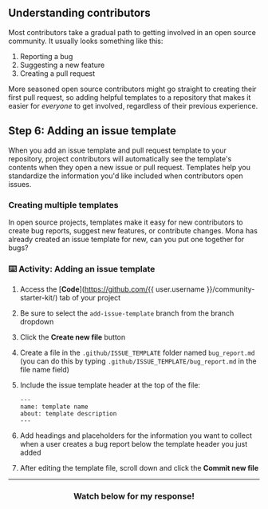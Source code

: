 ## Understanding contributors

Most contributors take a gradual path to getting involved in an open source community. It usually looks something like this: 

1. Reporting a bug
1. Suggesting a new feature
1. Creating a pull request

More seasoned open source contributors might go straight to creating their first pull request, so adding helpful templates to a repository that makes it easier for _everyone_ to get involved, regardless of their previous experience. 

## Step 6: Adding an issue template

When you add an issue template and pull request template to your repository, project contributors will automatically see the template's contents when they open a new issue or pull request. Templates help you standardize the information you'd like included when contributors open issues.

### Creating multiple templates

In open source projects, templates make it easy for new contributors to create bug reports, suggest new features, or contribute changes. Mona has already created an issue template for new, can you put one together for bugs?

### :keyboard: Activity: Adding an issue template

1. Access the [**Code**](https://github.com/{{ user.username }}/community-starter-kit/) tab of your project
1. Be sure to select the `add-issue-template` branch from the branch dropdown
1. Click the **Create new file** button
1. Create a file in the `.github/ISSUE_TEMPLATE` folder named `bug_report.md` (you can do this by typing `.github/ISSUE_TEMPLATE/bug_report.md` in the file name field)
1. Include the issue template header at the top of the file:
     ```
     ---
     name: template name
     about: template description
     ---
     ```

1. Add headings and placeholders for the information you want to collect when a user creates a bug report below the template header you just added
1. After editing the template file, scroll down and click the **Commit new file**

<hr>
<h3 align="center">Watch below for my response!</h3>
